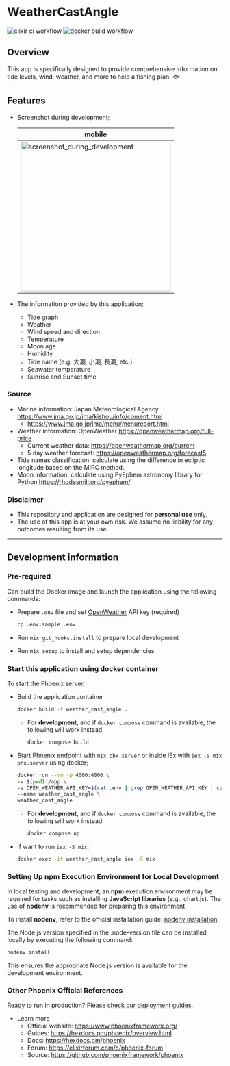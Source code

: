 # WeatherCastAngle

![elixir ci workflow](https://github.com/miolab/weather_cast_angle/actions/workflows/elixir-ci.yml/badge.svg)
![docker build workflow](https://github.com/miolab/weather_cast_angle/actions/workflows/docker-build.yml/badge.svg)

## Overview

This app is specifically designed to provide comprehensive information on tide levels, wind, weather, and more to help a fishing plan. :fish:

## Features

- Screenshot during development;

  | mobile                                                                                                                                      |
  | ------------------------------------------------------------------------------------------------------------------------------------------- |
  | <img width="350" alt="screenshot_during_development" src="https://github.com/user-attachments/assets/bbb8a041-5997-402d-9120-b11bf0e253d6"> |

- The information provided by this application;

  - Tide graph
  - Weather
  - Wind speed and direction
  - Temperature
  - Moon age
  - Humidity
  - Tide name (e.g. 大潮, 小潮, 長潮, etc.)
  - Seawater temperature
  - Sunrise and Sunset time

### Source

- Marine information: Japan Meteorological Agency https://www.jma.go.jp/jma/kishou/info/coment.html
  - https://www.jma.go.jp/jma/menu/menureport.html
- Weather information: OpenWeather https://openweathermap.org/full-price
  - Current weather data: https://openweathermap.org/current
  - 5 day weather forecast: https://openweathermap.org/forecast5
- Tide names classification: calculate using the difference in ecliptic longitude based on the MIRC method.
- Moon information: calculate using PyEphem astronomy library for Python https://rhodesmill.org/pyephem/

### Disclaimer

- This repository and application are designed for **personal use** only.
- The use of this app is at your own risk. We assume no liability for any outcomes resulting from its use.

---

## Development information

### Pre-required

Can build the Docker image and launch the application using the following commands:

- Prepare `.env` file and set [OpenWeather](https://openweathermap.org/) API key (required)

  ```sh
  cp .env.sample .env
  ```

- Run `mix git_hooks.install` to prepare local development

- Run `mix setup` to install and setup dependencies

### Start this application using docker container

To start the Phoenix server,

- Build the application container

  ```sh
  docker build -t weather_cast_angle .
  ```

  - For **development**, and if `docker compose` command is available, the following will work instead.

    ```sh
    docker compose build
    ```

- Start Phoenix endpoint with `mix phx.server` or inside IEx with `iex -S mix phx.server` using docker;

  ```sh
  docker run --rm -p 4000:4000 \
  -v $(pwd):/app \
  -e OPEN_WEATHER_API_KEY=$(cat .env | grep OPEN_WEATHER_API_KEY | cut -d '=' -f2) \
  --name weather_cast_angle \
  weather_cast_angle
  ```

  - For **development**, and if `docker compose` command is available, the following will work instead.

    ```sh
    docker compose up
    ```

- If want to run `iex -S mix`;

  ```sh
  docker exec -it weather_cast_angle iex -S mix
  ```

### Setting Up npm Execution Environment for Local Development

In local testing and development, an **npm** execution environment may be required for tasks such as installing **JavaScript libraries** (e.g., chart.js). The use of **nodenv** is recommended for preparing this environment.

To install **nodenv**, refer to the official installation guide: [nodenv installation](https://github.com/nodenv/nodenv#installation).

The Node.js version specified in the .node-version file can be installed locally by executing the following command:

```sh
nodenv install
```

This ensures the appropriate Node.js version is available for the development environment.

### Other Phoenix Official References

Ready to run in production? Please [check our deployment guides](https://hexdocs.pm/phoenix/deployment.html).

- Learn more
  - Official website: https://www.phoenixframework.org/
  - Guides: https://hexdocs.pm/phoenix/overview.html
  - Docs: https://hexdocs.pm/phoenix
  - Forum: https://elixirforum.com/c/phoenix-forum
  - Source: https://github.com/phoenixframework/phoenix
